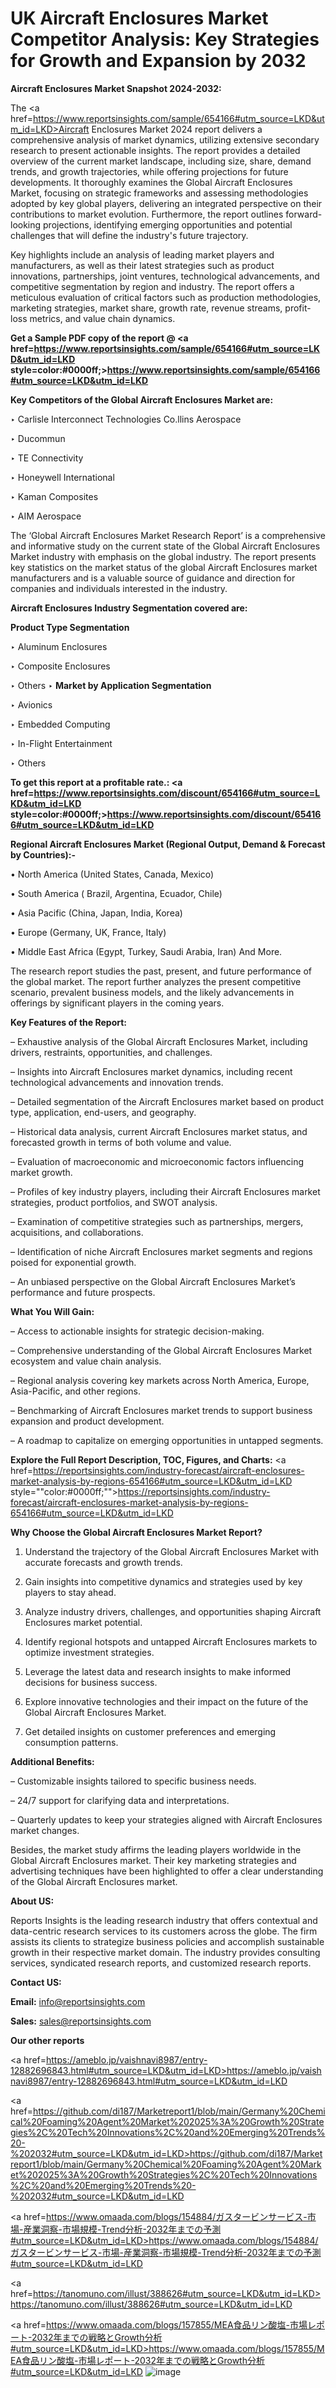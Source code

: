 # UK Aircraft Enclosures Market Competitor Analysis: Key Strategies for Growth and Expansion by 2032

<strong>Aircraft Enclosures Market Snapshot 2024-2032:</strong>

The <a href=https://www.reportsinsights.com/sample/654166#utm_source=LKD&utm_id=LKD>Aircraft Enclosures Market 2024 report</a> delivers a comprehensive analysis of market dynamics, utilizing extensive secondary research to present actionable insights. The report provides a detailed overview of the current market landscape, including size, share, demand trends, and growth trajectories, while offering projections for future developments. It thoroughly examines the Global Aircraft Enclosures Market, focusing on strategic frameworks and assessing methodologies adopted by key global players, delivering an integrated perspective on their contributions to market evolution. Furthermore, the report outlines forward-looking projections, identifying emerging opportunities and potential challenges that will define the industry's future trajectory.

Key highlights include an analysis of leading market players and manufacturers, as well as their latest strategies such as product innovations, partnerships, joint ventures, technological advancements, and competitive segmentation by region and industry. The report offers a meticulous evaluation of critical factors such as production methodologies, marketing strategies, market share, growth rate, revenue streams, profit-loss metrics, and value chain dynamics.

<strong>Get a Sample PDF copy of the report @ <a href=https://www.reportsinsights.com/sample/654166#utm_source=LKD&utm_id=LKD style=color:#0000ff;>https://www.reportsinsights.com/sample/654166#utm_source=LKD&utm_id=LKD</a></strong>

<strong>Key Competitors of the Global Aircraft Enclosures Market are:</strong>

‣ Carlisle Interconnect Technologies
 Co.llins Aerospace

‣ Ducommun

‣ TE Connectivity

‣ Honeywell International

‣ Kaman Composites

‣ AIM Aerospace

The ‘Global Aircraft Enclosures Market Research Report’ is a comprehensive and informative study on the current state of the Global Aircraft Enclosures Market industry with emphasis on the global industry. The report presents key statistics on the market status of the global Aircraft Enclosures market manufacturers and is a valuable source of guidance and direction for companies and individuals interested in the industry.

<strong>Aircraft Enclosures Industry Segmentation covered are:</strong>

<strong>Product Type Segmentation</strong>

‣ Aluminum Enclosures

‣ Composite Enclosures

‣ Others
‣ 
<strong>Market by Application Segmentation</strong>

‣ Avionics

‣ Embedded Computing

‣ In-Flight Entertainment

‣ Others

<strong>To get this report at a profitable rate.: <a href=https://www.reportsinsights.com/discount/654166#utm_source=LKD&utm_id=LKD style=color:#0000ff;>https://www.reportsinsights.com/discount/654166#utm_source=LKD&utm_id=LKD</a></strong>

<strong>Regional Aircraft Enclosures Market (Regional Output, Demand &amp; Forecast by Countries):-</strong>

• North America (United States, Canada, Mexico)

• South America ( Brazil, Argentina, Ecuador, Chile)

• Asia Pacific (China, Japan, India, Korea)

• Europe (Germany, UK, France, Italy)

• Middle East Africa (Egypt, Turkey, Saudi Arabia, Iran) And More.

The research report studies the past, present, and future performance of the global market. The report further analyzes the present competitive scenario, prevalent business models, and the likely advancements in offerings by significant players in the coming years.

<strong>Key Features of the Report:</strong>

– Exhaustive analysis of the Global Aircraft Enclosures Market, including drivers, restraints, opportunities, and challenges.

– Insights into Aircraft Enclosures market dynamics, including recent technological advancements and innovation trends.

– Detailed segmentation of the Aircraft Enclosures market based on product type, application, end-users, and geography.

– Historical data analysis, current Aircraft Enclosures market status, and forecasted growth in terms of both volume and value.

– Evaluation of macroeconomic and microeconomic factors influencing market growth.

– Profiles of key industry players, including their Aircraft Enclosures market strategies, product portfolios, and SWOT analysis.

– Examination of competitive strategies such as partnerships, mergers, acquisitions, and collaborations.

– Identification of niche Aircraft Enclosures market segments and regions poised for exponential growth.

– An unbiased perspective on the Global Aircraft Enclosures Market’s performance and future prospects.

<strong>What You Will Gain:</strong>

– Access to actionable insights for strategic decision-making.

– Comprehensive understanding of the Global Aircraft Enclosures Market ecosystem and value chain analysis.

– Regional analysis covering key markets across North America, Europe, Asia-Pacific, and other regions.

– Benchmarking of Aircraft Enclosures market trends to support business expansion and product development.

– A roadmap to capitalize on emerging opportunities in untapped segments.

<strong>Explore the Full Report Description, TOC, Figures, and Charts:</strong>
<a href=https://reportsinsights.com/industry-forecast/aircraft-enclosures-market-analysis-by-regions-654166#utm_source=LKD&utm_id=LKD style=""color:#0000ff;"">https://reportsinsights.com/industry-forecast/aircraft-enclosures-market-analysis-by-regions-654166#utm_source=LKD&utm_id=LKD</a>

<strong>Why Choose the Global Aircraft Enclosures Market Report?</strong>

1. Understand the trajectory of the Global Aircraft Enclosures Market with accurate forecasts and growth trends.

2. Gain insights into competitive dynamics and strategies used by key players to stay ahead.

3. Analyze industry drivers, challenges, and opportunities shaping Aircraft Enclosures market potential.

4. Identify regional hotspots and untapped Aircraft Enclosures markets to optimize investment strategies.

5. Leverage the latest data and research insights to make informed decisions for business success.

6. Explore innovative technologies and their impact on the future of the Global Aircraft Enclosures Market.

7. Get detailed insights on customer preferences and emerging consumption patterns.

<strong>Additional Benefits:</strong>

– Customizable insights tailored to specific business needs.

– 24/7 support for clarifying data and interpretations.

– Quarterly updates to keep your strategies aligned with Aircraft Enclosures market changes.

Besides, the market study affirms the leading players worldwide in the Global Aircraft Enclosures market. Their key marketing strategies and advertising techniques have been highlighted to offer a clear understanding of the Global Aircraft Enclosures market.

<strong><strong>About US</strong>:</strong>

Reports Insights is the leading research industry that offers contextual and data-centric research services to its customers across the globe. The firm assists its clients to strategize business policies and accomplish sustainable growth in their respective market domain. The industry provides consulting services, syndicated research reports, and customized research reports.

<strong>Contact US:</strong>

<p class=><b>Email:</b> <a href=mailto:info@reportsinsights.com>info@reportsinsights.com</a></p>
<p class=><b>Sales:</b> <a href=mailto:sales@reportsinsights.com>sales@reportsinsights.com</a></p>

<strong>Our other reports</strong>

<a href=https://ameblo.jp/vaishnavi8987/entry-12882696843.html#utm_source=LKD&utm_id=LKD>https://ameblo.jp/vaishnavi8987/entry-12882696843.html#utm_source=LKD&utm_id=LKD</a>

<a href=https://github.com/di187/Marketreport1/blob/main/Germany%20Chemical%20Foaming%20Agent%20Market%202025%3A%20Growth%20Strategies%2C%20Tech%20Innovations%2C%20and%20Emerging%20Trends%20-%202032#utm_source=LKD&utm_id=LKD>https://github.com/di187/Marketreport1/blob/main/Germany%20Chemical%20Foaming%20Agent%20Market%202025%3A%20Growth%20Strategies%2C%20Tech%20Innovations%2C%20and%20Emerging%20Trends%20-%202032#utm_source=LKD&utm_id=LKD</a>

<a href=https://www.omaada.com/blogs/154884/ガスタービンサービス-市場-産業洞察-市場規模-Trend分析-2032年までの予測#utm_source=LKD&utm_id=LKD>https://www.omaada.com/blogs/154884/ガスタービンサービス-市場-産業洞察-市場規模-Trend分析-2032年までの予測#utm_source=LKD&utm_id=LKD</a>

<a href=https://tanomuno.com/illust/388626#utm_source=LKD&utm_id=LKD>https://tanomuno.com/illust/388626#utm_source=LKD&utm_id=LKD</a>

<a href=https://www.omaada.com/blogs/157855/MEA食品リン酸塩-市場レポート-2032年までの戦略とGrowth分析#utm_source=LKD&utm_id=LKD>https://www.omaada.com/blogs/157855/MEA食品リン酸塩-市場レポート-2032年までの戦略とGrowth分析#utm_source=LKD&utm_id=LKD</a>
![image](https://github.com/user-attachments/assets/88389fdd-a7c8-45c6-8148-fbd9db64dde6)
